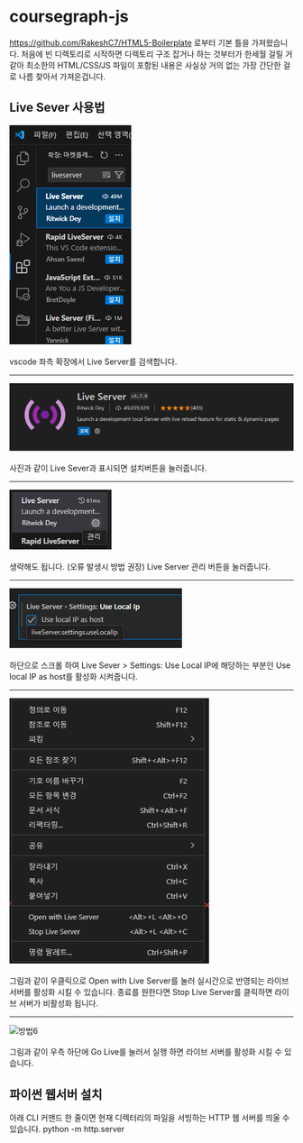 # coursegraph-js

https://github.com/RakeshC7/HTML5-Boilerplate 로부터 기본 틀을 가져왔습니다.
처음에 빈 디렉토리로 시작하면 디렉토리 구조 잡거나 하는 것부터가 한세월 걸릴 거 같아 최소한의 HTML/CSS/JS 파일이 포함된 내용은 사실상 거의 없는 가장 간단한 걸로 나름 찾아서 가져온겁니다.

## Live Sever 사용법

![방법1](https://github.com/SiRyung/forgitimage/blob/main/coursegraph_js/1.PNG)<br><br>
vscode 좌측 확장에서 Live Server를 검색합니다.

---
![방법2](https://github.com/SiRyung/forgitimage/blob/main/coursegraph_js/2.PNG)<br><br>
사진과 같이 Live Sever과 표시되면 설치버튼을 눌러줍니다.

---
![방법3](https://github.com/SiRyung/forgitimage/blob/main/coursegraph_js/3.PNG)<br><br>
생략해도 됩니다. (오류 발생시 방법 권장)
Live Server 관리 버튼을 눌러줍니다.

---
![방법4](https://github.com/SiRyung/forgitimage/blob/main/coursegraph_js/4.PNG)<br><br>
하단으로 스크롤 하여 Live Sever > Settings: Use Local IP에 해당하는 부분인
Use local IP as host를 활성화 시켜줍니다.

---
![방법5](https://github.com/SiRyung/forgitimage/blob/main/coursegraph_js/5.PNG)<br><br>
그림과 같이 우클릭으로 Open with Live Server를 눌러 실시간으로 반영되는 라이브 서버를 활성화 시킬 수 있습니다.
종료를 원한다면 Stop Live Server를 클릭하면 라이브 서버가 비활성화 됩니다.

---
![방법6](https://github.com/oss2024hnu/coursegraph-js/assets/162093749/1e7ed3ba-593b-48a9-8a5f-c00ef964902b)<br><br> 
그림과 같이 우측 하단에 Go Live를 눌러서 실행 하면 라이브 서버를 활성화 시킬 수 있습니다.

## 파이썬 웹서버 설치
아래 CLI 커맨드 한 줄이면 현재 디렉터리의 파일을 서빙하는 HTTP 웹 서버를 띄울 수 있습니다.
python -m http.server
